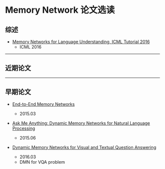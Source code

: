 # Memory Network 论文选读

## 综述

- [Memory Networks for Language Understanding, ICML Tutorial 2016](http://www.thespermwhale.com/jaseweston/icml2016/)
	- ICML 2016

---

## 近期论文

---

## 早期论文

- [End-to-End Memory Networks](https://arxiv.org/abs/1503.08895)
	- 2015.03

- [Ask Me Anything: Dynamic Memory Networks for Natural Language Processing](https://arxiv.org/abs/1506.07285)
	- 2015.06

- [Dynamic Memory Networks for Visual and Textual Question Answering](https://arxiv.org/abs/1603.01417)
	- 2016.03
	- DMN for VQA problem
